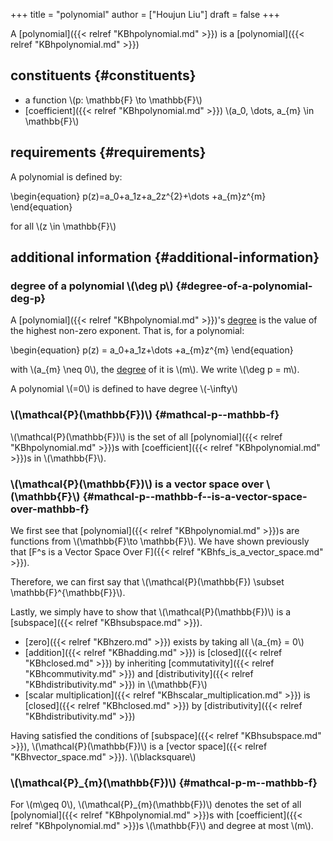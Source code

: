 +++
title = "polynomial"
author = ["Houjun Liu"]
draft = false
+++

A [polynomial]({{< relref "KBhpolynomial.md" >}}) is a [polynomial]({{< relref "KBhpolynomial.md" >}})


## constituents {#constituents}

-   a function \\(p: \mathbb{F} \to \mathbb{F}\\)
-   [coefficient]({{< relref "KBhpolynomial.md" >}}) \\(a\_0, \dots, a\_{m} \in \mathbb{F}\\)


## requirements {#requirements}

A polynomial is defined by:

\begin{equation}
p(z)=a\_0+a\_1z+a\_2z^{2}+\dots +a\_{m}z^{m}
\end{equation}

for all \\(z \in \mathbb{F}\\)


## additional information {#additional-information}


### degree of a polynomial \\(\deg p\\) {#degree-of-a-polynomial-deg-p}

A [polynomial]({{< relref "KBhpolynomial.md" >}})'s [degree](#degree-of-a-polynomial-deg-p) is the value of the highest non-zero exponent. That is, for a polynomial:

\begin{equation}
p(z) = a\_0+a\_1z+\dots +a\_{m}z^{m}
\end{equation}

with \\(a\_{m} \neq 0\\), the [degree](#degree-of-a-polynomial-deg-p) of it is \\(m\\). We write \\(\deg p = m\\).

A polynomial \\(=0\\) is defined to have degree \\(-\infty\\)


### \\(\mathcal{P}(\mathbb{F})\\) {#mathcal-p--mathbb-f}

\\(\mathcal{P}(\mathbb{F})\\) is the set of all [polynomial]({{< relref "KBhpolynomial.md" >}})s with [coefficient]({{< relref "KBhpolynomial.md" >}})s in \\(\mathbb{F}\\).


### \\(\mathcal{P}(\mathbb{F})\\) is a vector space over \\(\mathbb{F}\\) {#mathcal-p--mathbb-f--is-a-vector-space-over-mathbb-f}

We first see that [polynomial]({{< relref "KBhpolynomial.md" >}})s are functions from \\(\mathbb{F}\to \mathbb{F}\\). We have shown previously that [F^s is a Vector Space Over F]({{< relref "KBhfs_is_a_vector_space.md" >}}).

Therefore, we can first say that \\(\mathcal{P}(\mathbb{F}) \subset \mathbb{F}^{\mathbb{F}}\\).

Lastly, we simply have to show that \\(\mathcal{P}(\mathbb{F})\\) is a [subspace]({{< relref "KBhsubspace.md" >}}).

-   [zero]({{< relref "KBhzero.md" >}}) exists by taking all \\(a\_{m} = 0\\)
-   [addition]({{< relref "KBhadding.md" >}}) is [closed]({{< relref "KBhclosed.md" >}}) by inheriting [commutativity]({{< relref "KBhcommutivity.md" >}}) and [distributivity]({{< relref "KBhdistributivity.md" >}}) in \\(\mathbb{F}\\)
-   [scalar multiplication]({{< relref "KBhscalar_multiplication.md" >}}) is [closed]({{< relref "KBhclosed.md" >}}) by [distributivity]({{< relref "KBhdistributivity.md" >}})

Having satisfied the conditions of [subspace]({{< relref "KBhsubspace.md" >}}), \\(\mathcal{P}(\mathbb{F})\\) is a [vector space]({{< relref "KBhvector_space.md" >}}). \\(\blacksquare\\)


### \\(\mathcal{P}\_{m}(\mathbb{F})\\) {#mathcal-p-m--mathbb-f}

For \\(m\geq 0\\), \\(\mathcal{P}\_{m}(\mathbb{F})\\) denotes the set of all [polynomial]({{< relref "KBhpolynomial.md" >}})s with [coefficient]({{< relref "KBhpolynomial.md" >}})s \\(\mathbb{F}\\) and degree at most \\(m\\).